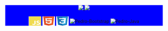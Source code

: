 <div style="background-color: blue">


  
<div align="center">
  
  <a href="https://www.linkedin.com/in/pedro-l-rosa-275252218/">
    <img height="180em" src="https://github-readme-streak-stats.herokuapp.com/?user=pedrolrosa&theme=swift"/>
    <img height="180em" src="https://github-readme-stats.vercel.app/api/top-langs/?username=pedrolrosa&layout=compact&langs_count=16&theme=swift"/>
  </a>
  
  <div style="display: inline_block"><br>
  <img align="center" alt="Pedro-Js" height="30" width="40" src="https://raw.githubusercontent.com/devicons/devicon/master/icons/javascript/javascript-plain.svg">
  <img align="center" alt="Pedro-HTML" height="30" width="40" src="https://raw.githubusercontent.com/devicons/devicon/master/icons/html5/html5-original.svg">
  <img align="center" alt="Pedro-CSS" height="30" width="40" src="https://raw.githubusercontent.com/devicons/devicon/master/icons/css3/css3-original.svg">
  <img align="center" alt="Pedro-Bootstrap" height="30" src="https://cdn.jsdelivr.net/gh/devicons/devicon/icons/bootstrap/bootstrap-original.svg" />
  <img align="center" alt="Pedro-Java" height="30" width="50" src="https://cdn.jsdelivr.net/gh/devicons/devicon/icons/java/java-original.svg" />
</div>
</div>

  
  ##
 
